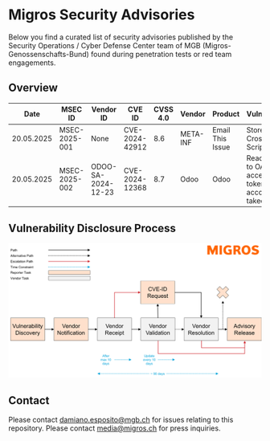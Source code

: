 # Migros Security Advisories
Below you find a curated list of security advisories published by the Security Operations / Cyber Defense Center team of MGB (Migros-Genossenschafts-Bund) found during penetration tests or red team engagements.

## Overview
| Date | MSEC ID | Vendor ID | CVE ID | CVSS 4.0 | Vendor | Product | Vulnerability | Advisory |
| --- | --- | --- | --- | --- | --- | --- | --- | --- |
| 20.05.2025 | MSEC-2025-001 | None | CVE-2024-42912 | 8.6 | META-INF | Email This Issue | Stored Cross-Site Scripting | [Open](advisories/msec-2025-001_meta-inf_email-this-issue_stored-cross-site-scripting.md) |
| 20.05.2025 | MSEC-2025-002 | ODOO-SA-2024-12-23 | CVE-2024-12368 | 8.7 | Odoo | Odoo | Read access to OAuth access tokens and account takeover | [Open](advisories/msec-2025-002_odoo_odoo_account-takeover.md) |

## Vulnerability Disclosure Process
![Vulnerability Disclosure Process](process.png)

## Contact
Please contact [damiano.esposito@mgb.ch](mailto:damiano.esposito@mgb.ch) for issues relating to this repository. Please contact [media@migros.ch](mailto:media@migros.ch) for press inquiries.

